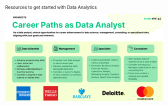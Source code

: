 Resources to get started with Data Analytics

<img src= "https://github.com/socbiz-iitr/public-repo/blob/main/media/analytics.png" alt= "consult" width= "1000" />
